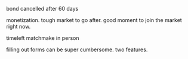 bond cancelled after 60 days

monetization. tough market to go after. good moment to join the market right now.

timeleft matchmake in person

filling out forms can be super cumbersome.
two features.